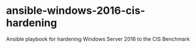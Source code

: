 # ansible-windows-2016-cis-hardening
Ansible playbook for hardening Windows Server 2016 to the CIS Benchmark
